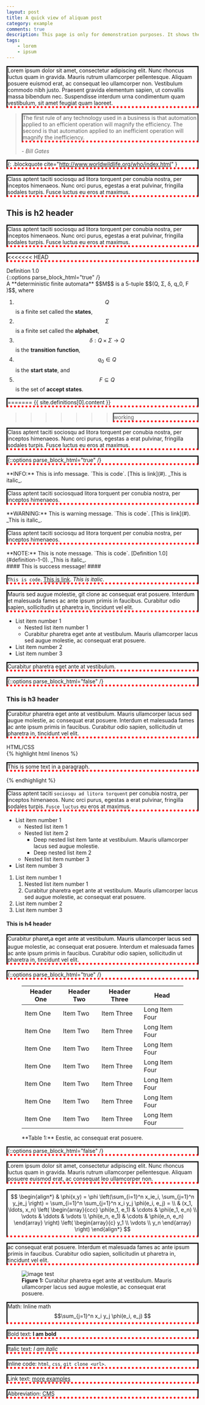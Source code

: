 ```yaml
---
layout: post
title: A quick view of aliquam post
category: example
comments: true
description: This page is only for demonstration purposes. It shows the styling of all the components found in Aliquam theme.
tags:
    - lorem
    - ipsum
---
```


Lorem ipsum dolor sit amet, consectetur adipiscing elit. Nunc rhoncus luctus quam in gravida.
Mauris rutrum ullamcorper pellentesque. Aliquam posuere euismod erat, ac consequat leo ullamcorper non. 
Vestibulum commodo nibh justo. Praesent gravida elementum sapien, ut convallis massa bibendum nec.
Suspendisse interdum urna condimentum quam vestibulum, sit amet feugiat quam laoreet. 


>The first rule of any technology used in a business is that automation applied to an efficient operation will magnify the efficiency. The second is that automation applied to an inefficient operation will magnify the inefficiency.
><footer><cite> - Bill Gates</cite></footer>
{: .blockquote cite="http://www.worldwildlife.org/who/index.html" }

Class aptent taciti sociosqu ad litora torquent per conubia nostra, per inceptos himenaeos. 
Nunc orci purus, egestas a erat pulvinar, fringilla sodales turpis. Fusce luctus eu eros at maximus. 

## This is h2 header

Class aptent taciti sociosqu ad litora torquent per conubia nostra, per inceptos himenaeos. 
Nunc orci purus, egestas a erat pulvinar, fringilla sodales turpis. Fusce luctus eu eros at maximus. 

<<<<<<< HEAD

<div class="env-header">Definition 1.0</div>
{::options parse_block_html="true" /}

<div class="definition alert">
A **deterministic finite automata** $$M$$ is a 5-tuple $$(Q, Σ, δ, q_0, F )$$, where

1. $$Q$$ is a finite set called the **states**,
2. $$Σ$$ is a finite set called the **alphabet**,
3. $$δ : Q × Σ → Q$$ is the **transition function**,
4. $$q_0 ∈ Q$$ is the **start state**, and
5. $$F ⊆ Q$$ is the set of **accept states**.
</div>

=======
{{ site.definitions[0].content }}
>>>>>>> working

Class aptent taciti sociosqu ad litora torquent per conubia nostra, per inceptos himenaeos. 
Nunc orci purus, egestas a erat pulvinar, fringilla sodales turpis. Fusce luctus eu eros at maximus. 

{::options parse_block_html="true" /}

<div class="info alert">
**INFO:** This is info message. `This is code`. [This is link](#). _This is italic_.
</div>

Class aptent taciti sociosquad litora torquent per conubia nostra, per inceptos himenaeos. 

<div class="warning alert">
**WARNING:** This is warning message. `This is code`. [This is link](#). _This is italic_.
</div>

Class aptent taciti sociosqu ad litora torquent per conubia nostra, per inceptos himenaeos. 

<div class="note alert">
**NOTE:** This is note message. `This is code`. [Definition 1.0](#definition-1-0). _This is italic_.
</div>

<div class="success alert">
#### This is success message! ####

`This is code`. [This is link](#). _This is italic_.

Mauris sed augue molestie, git clone ac consequat erat posuere. Interdum et malesuada fames ac ante ipsum primis in faucibus. Curabitur odio sapien, sollicitudin ut pharetra in, tincidunt vel elit.

* List item number 1
    * Nested list item number 1
    * Curabitur pharetra eget ante at vestibulum. Mauris ullamcorper lacus sed augue molestie, ac consequat erat posuere.
* List item number 2
* List item number 3

Curabitur pharetra eget ante at vestibulum.  
</div>

{::options parse_block_html="false" /}

### This is h3 header

Curabitur pharetra eget ante at vestibulum. Mauris ullamcorper lacus sed augue molestie, ac consequat erat posuere. Interdum et malesuada fames ac ante ipsum primis in faucibus. Curabitur odio sapien, sollicitudin ut pharetra in, tincidunt vel elit.

<div class="env-header">HTML/CSS</div>
{% highlight html linenos %}
<!DOCTYPE html>
<html>
<head>
   <style>
      p {
          border-style: solid;
          border-bottom: thick dotted #ff0000;
        }
   </style>
</head>
<body>
    <p>This is some text in a paragraph.</p>
</body>
</html>
{% endhighlight %}


Class aptent taciti `sociosqu ad litora torquent` per conubia nostra, per inceptos himenaeos. 
Nunc orci purus, egestas a erat pulvinar, fringilla sodales turpis. `Fusce luctus` eu eros at maximus. 

- List item number 1
    - Nested list item 1
    - Nested list item 2
        - Deep nested list item 1ante at vestibulum. Mauris ullamcorper lacus sed augue molestie.
        - Deep nested list item 2
    - Nested list item number 3
- List item number 3

1. List item number 1
    1. Nested list item number 1
    2. Curabitur pharetra eget ante at vestibulum. Mauris ullamcorper lacus sed augue molestie, ac consequat erat posuere.
2. List item number 2
3. List item number 3


#### This is h4 header

Curabitur pharet<sub>r</sub>a eget ante at vestibulum. Mauris ullamcorper lacus sed augue molestie, ac consequat erat posuere. Interdum et malesuada fames ac ante ipsum primis in faucibus. Curabitur odio sapien, sollicitudin ut pharetra in, tincidunt vel elit.

{::options parse_block_html="true" /}

<figure class="table">

| Header One     | Header Two | Header Three | Head |
| ------------- | ------------- | ----------- | -------- |
| Item One       | Item Two       | Item Three   | Long Item Four   |
| Item One       | Item Two       | Item Three   | Long Item Four   |
| Item One       | Item Two       | Item Three   | Long Item Four   |
| Item One       | Item Two       | Item Three   | Long Item Four   |
| Item One       | Item Two       | Item Three   | Long Item Four   |
| Item One       | Item Two       | Item Three   | Long Item Four   |
| Item One       | Item Two       | Item Three   | Long Item Four   |

<figcaption>
**Table 1:** Eestie, ac consequat erat posuere. 
</figcaption>
</figure>

{::options parse_block_html="false" /}

Lorem ipsum dolor sit amet, consectetur adipiscing elit. Nunc rhoncus luctus quam in gravida.
Mauris rutrum ullamcorper pellentesque. Aliquam posuere euismod erat, ac consequat leo ullamcorper non. 

$$
\begin{align*}
  & \phi(x,y) = \phi \left(\sum_{i=1}^n x_ie_i, \sum_{j=1}^n y_je_j \right)
  = \sum_{i=1}^n \sum_{j=1}^n x_i y_j \phi(e_i, e_j) = \\
  & (x_1, \ldots, x_n) \left( \begin{array}{ccc}
      \phi(e_1, e_1) & \cdots & \phi(e_1, e_n) \\
      \vdots & \ddots & \vdots \\
      \phi(e_n, e_1) & \cdots & \phi(e_n, e_n)
    \end{array} \right)
  \left( \begin{array}{c}
      y_1 \\
      \vdots \\
      y_n
    \end{array} \right)
\end{align*}
$$

ac consequat erat posuere. Interdum et malesuada fames ac ante ipsum primis in faucibus. Curabitur odio sapien, sollicitudin ut pharetra in, tincidunt vel elit.

<figure>
<img alt="image test" src="/resources/images/main_front.jpg"/>
<figcaption>
<strong>Figure 1: </strong>Curabitur pharetra eget ante at vestibulum. Mauris ullamcorper lacus sed augue molestie, ac consequat erat posuere. 
</figcaption>
</figure>

Math: Inline math $$\sum_{j=1}^n x_i y_j \phi(e_i, e_j) $$

Bold text: __I am bold__

Italic text: *I am italic*

Inline code: `html`, `css`, `git clone <url>`.

Link text: [more examples](http://www.dennis-grinch.co.uk)

Abbreviation: <abbr title='Content Management System'>CMS</abbr>
